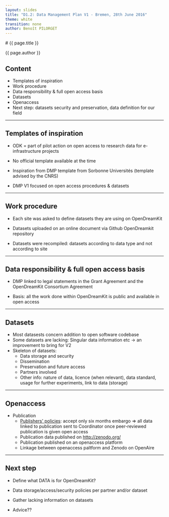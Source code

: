 ```yaml
---
layout: slides
title: "D1.2: Data Management Plan V1 - Bremen, 28th June 2016"
theme: white
transition: none
author: Benoît PILORGET
---
```


<section data-markdown data-separator="^---\n" data-separator-vertical="^--\n">
# {{ page.title }}

{{ page.author }}

## Content

- Templates of inspiration
- Work procedure
- Data responsibility & full open access basis
- Datasets 
- Openaccess 
- Next step: datasets security and preservation, data definition for our field

---

## Templates of inspiration

- ODK = part of pilot action on open access to research data for e-infrastructure projects

- No official template available at the time

- Inspiration from DMP template from Sorbonne Universités (template advised by the CNRS)

- DMP V1 focused on open access procedures & datasets
---

## Work procedure

- Each site was asked to define datasets they are using on OpenDreamKit

- Datasets uploaded on an online document via Github OpenDreamkit repository

- Datasets were recompiled: datasets according to data type and not according to site


---

## Data responsibility & full open access basis

- DMP linked to legal statements in the Grant Agreement and the OpenDreamKit Consortium Agreement

- Basis: all the work done within OpenDreamKit is public and available in open access

---

## Datasets

- Most datasests concern addition to open software codebase
- Some datasets are lacking: Singular data information etc -> an improvement to bring for V2
- Skeleton of datasets:
	- Data storage and security
	- Dissemination
	- Preservation and future access
	- Partners involved
	- Other info: nature of data, licence (when relevant), data standard, usage for further experiments, link to data (storage)

---

## Openaccess

- Publication
	- [Publishers' policies](www.sherpa.ac.uk/romeo/): accept only six months embargo
		=> all data linked to publication sent to Coordinator once peer-reviewed publication is given open access
	- Publication data published on http://zenodo.org/
	- Publication published on an openaccess platform
	- Linkage between openaccess paltform and Zenodo on OpenAire

---

## Next step

- Define what DATA is for OpenDreamKit?

- Data storage/access/security policies per partner and/or dataset

- Gather lacking information on datasets

- Advice??

